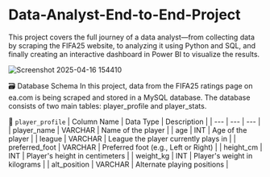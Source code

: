 # Data-Analyst-End-to-End-Project

This project covers the full journey of a data analyst—from collecting data by scraping the FIFA25 website, to analyzing it using Python and SQL, and finally creating an interactive dashboard in Power BI to visualize the results.

![Screenshot 2025-04-16 154410](https://github.com/user-attachments/assets/6e4d3998-25b5-4a11-83da-ebdcf1bba14f)

🗃️ Database Schema
In this project, data from the FIFA25 ratings page on ea.com is being scraped and stored in a MySQL database. The database consists of two main tables: player_profile and player_stats.

🔹 `player_profile`
| Column Name | Data Type | Description |
| --- | --- | --- |
| player_name | VARCHAR | Name of the player |
| age | INT | Age of the player |
| league | VARCHAR | League the player currently plays in |
| preferred_foot | VARCHAR | Preferred foot (e.g., Left or Right) |
| height_cm | INT | Player's height in centimeters | 
| weight_kg | INT | Player's weight in kilograms |
| alt_position | VARCHAR | Alternate playing positions |
